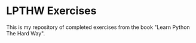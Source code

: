# LPTHW Exercises

This is my repository of completed exercises from the book "Learn Python The Hard Way".
